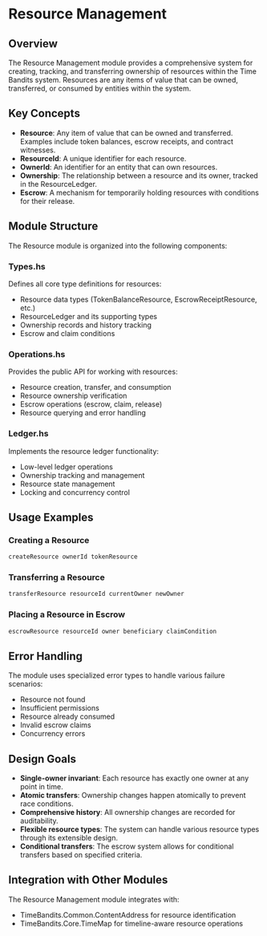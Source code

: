# Resource Management

## Overview

The Resource Management module provides a comprehensive system for creating, tracking, and transferring ownership of resources within the Time Bandits system. Resources are any items of value that can be owned, transferred, or consumed by entities within the system.

## Key Concepts

- **Resource**: Any item of value that can be owned and transferred. Examples include token balances, escrow receipts, and contract witnesses.
- **ResourceId**: A unique identifier for each resource.
- **OwnerId**: An identifier for an entity that can own resources.
- **Ownership**: The relationship between a resource and its owner, tracked in the ResourceLedger.
- **Escrow**: A mechanism for temporarily holding resources with conditions for their release.

## Module Structure

The Resource module is organized into the following components:

### Types.hs

Defines all core type definitions for resources:
- Resource data types (TokenBalanceResource, EscrowReceiptResource, etc.)
- ResourceLedger and its supporting types
- Ownership records and history tracking
- Escrow and claim conditions

### Operations.hs

Provides the public API for working with resources:
- Resource creation, transfer, and consumption
- Resource ownership verification
- Escrow operations (escrow, claim, release)
- Resource querying and error handling

### Ledger.hs

Implements the resource ledger functionality:
- Low-level ledger operations
- Ownership tracking and management
- Resource state management
- Locking and concurrency control

## Usage Examples

### Creating a Resource

```haskell
createResource ownerId tokenResource
```

### Transferring a Resource

```haskell
transferResource resourceId currentOwner newOwner
```

### Placing a Resource in Escrow

```haskell
escrowResource resourceId owner beneficiary claimCondition
```

## Error Handling

The module uses specialized error types to handle various failure scenarios:
- Resource not found
- Insufficient permissions
- Resource already consumed
- Invalid escrow claims
- Concurrency errors

## Design Goals

- **Single-owner invariant**: Each resource has exactly one owner at any point in time.
- **Atomic transfers**: Ownership changes happen atomically to prevent race conditions.
- **Comprehensive history**: All ownership changes are recorded for auditability.
- **Flexible resource types**: The system can handle various resource types through its extensible design.
- **Conditional transfers**: The escrow system allows for conditional transfers based on specified criteria.

## Integration with Other Modules

The Resource Management module integrates with:
- TimeBandits.Common.ContentAddress for resource identification
- TimeBandits.Core.TimeMap for timeline-aware resource operations 